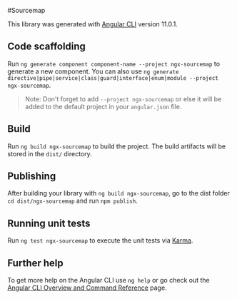 #Sourcemap

This library was generated with [Angular CLI](https://github.com/angular/angular-cli) version 11.0.1.

## Code scaffolding

Run `ng generate component component-name --project ngx-sourcemap` to generate a new component. You can also use `ng generate directive|pipe|service|class|guard|interface|enum|module --project ngx-sourcemap`.

> Note: Don't forget to add `--project ngx-sourcemap` or else it will be added to the default project in your `angular.json` file.

## Build

Run `ng build ngx-sourcemap` to build the project. The build artifacts will be stored in the `dist/` directory.

## Publishing

After building your library with `ng build ngx-sourcemap`, go to the dist folder `cd dist/ngx-sourcemap` and run `npm publish`.

## Running unit tests

Run `ng test ngx-sourcemap` to execute the unit tests via [Karma](https://karma-runner.github.io).

## Further help

To get more help on the Angular CLI use `ng help` or go check out the [Angular CLI Overview and Command Reference](https://angular.io/cli) page.
